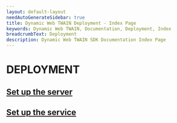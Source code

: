 ```yaml
---
layout: default-layout
needAutoGenerateSidebar: true
title: Dynamic Web TWAIN Deployment - Index Page
keywords: Dynamic Web TWAIN, Documentation, Deployment, Index
breadcrumbText: Deployment
description: Dynamic Web TWAIN SDK Documentation Index Page
---
```


# DEPLOYMENT

## [Set up the server]({{site.indepth}}deployment/server.html)

## [Set up the service]({{site.indepth}}deployment/service.html)
<!--
## [Scenarios]({{site.indepth}}deployment/scenarios.html)
-->